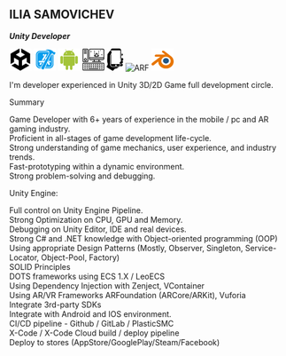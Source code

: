 ## ILIA SAMOVICHEV
***Unity Developer***

<img src="https://github.com/devicons/devicon/blob/master/icons/unity/unity-plain.svg" title="Unity" alt="Unity" width="40" height="40"/>  <img src="https://github.com/devicons/devicon/blob/master/icons/xcode/xcode-plain.svg" title="X-Code" alt="X-Code" width="40" height="40"/>  <img src="https://github.com/devicons/devicon/blob/master/icons/android/android-plain.svg" title="Android" alt="Android" width="40" height="40"/>  <img src="https://github.com/iLawnman/iLawnman/blob/main/computer-games.svg" alt="PC" width="40" height= "40"/>  <img src="https://github.com/iLawnman/iLawnman/blob/main/hand-holding-mobile-phone-icon.webp" alt="Mobile" width="30" height= "40"/>  <img src="https://user-images.githubusercontent.com/76126020/128593868-99520c87-2b52-46d8-8ed0-e14458115823.png" alt="ARF" width="80" height= "40"/>  <img src="https://raw.githubusercontent.com/devicons/devicon/v2.15.1/icons/blender/blender-original.svg" alt="Blender" width="40" height= "40"/>


I'm developer experienced in Unity 3D/2D Game full development circle.

Summary

Game Developer with 6+ years of experience in the mobile / pc and AR gaming industry.<br>
Proficient in all-stages of game development life-cycle.<br>
Strong understanding of game mechanics, user experience, and industry trends.<br>
Fast-prototyping within a dynamic environment.<br>
Strong problem-solving and debugging.<br>


Unity Engine:

Full control on Unity Engine Pipeline.<br>
Strong Optimization on CPU, GPU and Memory.<br>
Debugging on Unity Editor, IDE and real devices.<br>
Strong C# and .NET knowledge with Object-oriented programming (OOP)<br>
Using appropriate Design Patterns (Mostly, Observer, Singleton, Service-Locator, Object-Pool, Factory)<br>
SOLID Principles<br>
DOTS frameworks using ECS 1.X / LeoECS<br>
Using Dependency Injection with Zenject, VContainer<br>
Using AR/VR Frameworks ARFoundation (ARCore/ARKit), Vuforia<br>
Integrate 3rd-party SDKs<br>
Integrate with Android and IOS environment.<br>
CI/CD pipeline - Github / GitLab / PlasticSMC<br>
X-Code / X-Code Cloud build / deploy pipeline<br>
Deploy to stores (AppStore/GooglePlay/Steam/Facebook)
